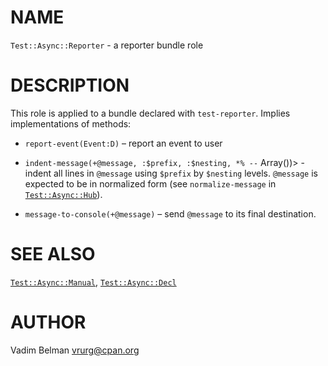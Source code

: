 NAME
====



`Test::Async::Reporter` - a reporter bundle role

DESCRIPTION
===========



This role is applied to a bundle declared with `test-reporter`. Implies implementations of methods:

  * `report-event(Event:D)` – report an event to user

  * `indent-message(+@message, :$prefix, :$nesting, *% --` Array())> - indent all lines in `@message` using `$prefix` by `$nesting` levels. `@message` is expected to be in normalized form (see `normalize-message` in [`Test::Async::Hub`](https://github.com/vrurg/raku-Test-Async/blob/v0.0.4/docs/md/Test/Async/Hub.md)).

  * `message-to-console(+@message)` – send `@message` to its final destination.

SEE ALSO
========

[`Test::Async::Manual`](https://github.com/vrurg/raku-Test-Async/blob/v0.0.4/docs/md/Test/Async/Manual.md), [`Test::Async::Decl`](https://github.com/vrurg/raku-Test-Async/blob/v0.0.4/docs/md/Test/Async/Decl.md)

AUTHOR
======

Vadim Belman <vrurg@cpan.org>


